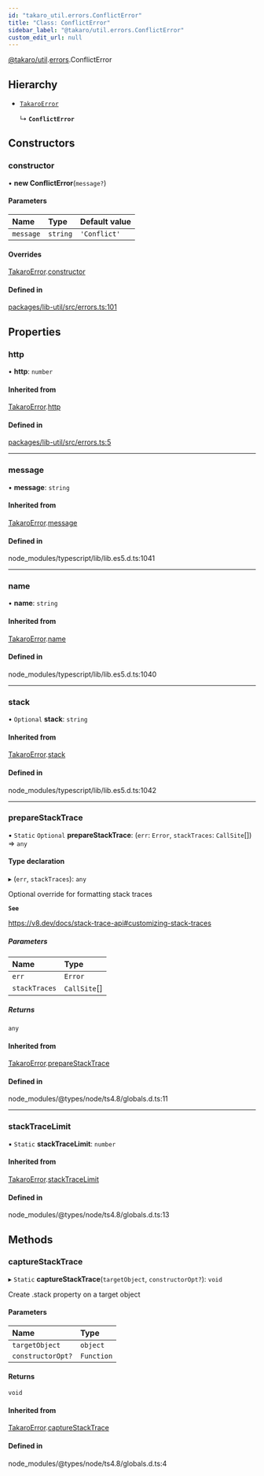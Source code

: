 ```yaml
---
id: "takaro_util.errors.ConflictError"
title: "Class: ConflictError"
sidebar_label: "@takaro/util.errors.ConflictError"
custom_edit_url: null
---
```


[@takaro/util](../modules/takaro_util.md).[errors](../namespaces/takaro_util.errors.md).ConflictError

## Hierarchy

- [`TakaroError`](takaro_util.errors.TakaroError.md)

  ↳ **`ConflictError`**

## Constructors

### constructor

• **new ConflictError**(`message?`)

#### Parameters

| Name | Type | Default value |
| :------ | :------ | :------ |
| `message` | `string` | `'Conflict'` |

#### Overrides

[TakaroError](takaro_util.errors.TakaroError.md).[constructor](takaro_util.errors.TakaroError.md#constructor)

#### Defined in

[packages/lib-util/src/errors.ts:101](https://github.com/niekcandaele/Takaro/blob/91fb19b/packages/lib-util/src/errors.ts#L101)

## Properties

### http

• **http**: `number`

#### Inherited from

[TakaroError](takaro_util.errors.TakaroError.md).[http](takaro_util.errors.TakaroError.md#http)

#### Defined in

[packages/lib-util/src/errors.ts:5](https://github.com/niekcandaele/Takaro/blob/91fb19b/packages/lib-util/src/errors.ts#L5)

___

### message

• **message**: `string`

#### Inherited from

[TakaroError](takaro_util.errors.TakaroError.md).[message](takaro_util.errors.TakaroError.md#message)

#### Defined in

node_modules/typescript/lib/lib.es5.d.ts:1041

___

### name

• **name**: `string`

#### Inherited from

[TakaroError](takaro_util.errors.TakaroError.md).[name](takaro_util.errors.TakaroError.md#name)

#### Defined in

node_modules/typescript/lib/lib.es5.d.ts:1040

___

### stack

• `Optional` **stack**: `string`

#### Inherited from

[TakaroError](takaro_util.errors.TakaroError.md).[stack](takaro_util.errors.TakaroError.md#stack)

#### Defined in

node_modules/typescript/lib/lib.es5.d.ts:1042

___

### prepareStackTrace

▪ `Static` `Optional` **prepareStackTrace**: (`err`: `Error`, `stackTraces`: `CallSite`[]) => `any`

#### Type declaration

▸ (`err`, `stackTraces`): `any`

Optional override for formatting stack traces

**`See`**

https://v8.dev/docs/stack-trace-api#customizing-stack-traces

##### Parameters

| Name | Type |
| :------ | :------ |
| `err` | `Error` |
| `stackTraces` | `CallSite`[] |

##### Returns

`any`

#### Inherited from

[TakaroError](takaro_util.errors.TakaroError.md).[prepareStackTrace](takaro_util.errors.TakaroError.md#preparestacktrace)

#### Defined in

node_modules/@types/node/ts4.8/globals.d.ts:11

___

### stackTraceLimit

▪ `Static` **stackTraceLimit**: `number`

#### Inherited from

[TakaroError](takaro_util.errors.TakaroError.md).[stackTraceLimit](takaro_util.errors.TakaroError.md#stacktracelimit)

#### Defined in

node_modules/@types/node/ts4.8/globals.d.ts:13

## Methods

### captureStackTrace

▸ `Static` **captureStackTrace**(`targetObject`, `constructorOpt?`): `void`

Create .stack property on a target object

#### Parameters

| Name | Type |
| :------ | :------ |
| `targetObject` | `object` |
| `constructorOpt?` | `Function` |

#### Returns

`void`

#### Inherited from

[TakaroError](takaro_util.errors.TakaroError.md).[captureStackTrace](takaro_util.errors.TakaroError.md#capturestacktrace)

#### Defined in

node_modules/@types/node/ts4.8/globals.d.ts:4
